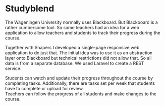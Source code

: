 <!--
  id: 2838
  slug: studyblend
  type: fortpolio
  excerpt: Design and developed a single-page responsive web application that allows teachers and students to track their progress during a course. Used Angular as Javascript framework and Laravel to create a REST service.
  categories: javascript, frontend, HTML/CSS, framework, backend, mobile
  tags: Angular, Laravel, REST, Grunt, interaction design, JSDoc, concept
  clients: Shapers
  thumbnail: HSO-App-students.png
  image: HSO-App-students.png
  images: HSO-App-mobile-login.png, HSO-App-mobile-week-1.png, HSO-App-mobile-group-tasks.png, HSO-App-mobile-menu.png, HSO-App-profile.png, HSO-App-overview.png, HSO-App-week-1.png, HSO-App-students.png, HSO-App-student.png, HSO-App-settings.png
  inCv: true
  inPortfolio: true
  dateFrom: 2014-01-17
  dateTo: 2015-07-31
-->

# Studyblend

<p>The Wageningen University normally uses Blackboard. But Blackboard is a rather cumbersome tool. So some teachers had an idea for a web application to allow teachers and students to track their progress during the course.</p>
<p>Together with Shapers I developed a single-page responsive web application to do just that. The initial idea was to use it as an abstraction layer onto Blackboard but technical restrictions did not allow that. So all data is from a separate database. We used Laravel to create a REST service.</p>
<p>Students can watch and update their progress throughout the course by completing tasks. Additionally, there are tasks set per week that students have to complete or upload for review.<br />
Teachers can follow the progress of all students and make changes to the course.</p>